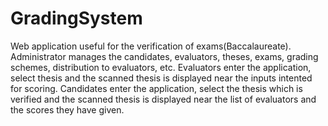 # GradingSystem
  Web application useful for the verification of exams(Baccalaureate). Administrator manages the candidates, evaluators, theses, exams, grading schemes, distribution to evaluators, etc. Evaluators enter the application, select thesis and the scanned thesis is displayed near the inputs intented for scoring. Candidates enter the application, select the thesis which is verified and the scanned thesis is displayed near the list of evaluators and the scores they have given.
